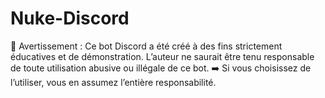 # Nuke-Discord
📢 Avertissement : Ce bot Discord a été créé à des fins strictement éducatives et de démonstration. L’auteur ne saurait être tenu responsable de toute utilisation abusive ou illégale de ce bot. ➡️ Si vous choisissez de l’utiliser, vous en assumez l’entière responsabilité.

